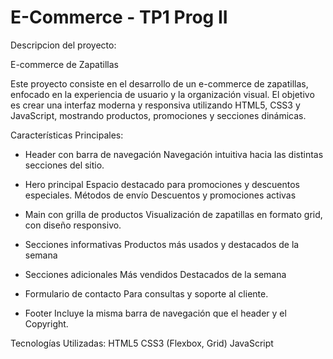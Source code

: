 # E-Commerce - TP1 Prog II

Descripcion del proyecto: 

E-commerce de Zapatillas

Este proyecto consiste en el desarrollo de un e-commerce de zapatillas, enfocado en la experiencia de usuario y la organización visual. El objetivo es crear una interfaz moderna y responsiva utilizando HTML5, CSS3 y JavaScript, mostrando productos, promociones y secciones dinámicas.

Características Principales:

* Header con barra de navegación
Navegación intuitiva hacia las distintas secciones del sitio.

* Hero principal
Espacio destacado para promociones y descuentos especiales.
Métodos de envío
Descuentos y promociones activas

* Main con grilla de productos
Visualización de zapatillas en formato grid, con diseño responsivo.

* Secciones informativas
Productos más usados y destacados de la semana

* Secciones adicionales
Más vendidos
Destacados de la semana

* Formulario de contacto
Para consultas y soporte al cliente.

* Footer
Incluye la misma barra de navegación que el header y el Copyright.

Tecnologías Utilizadas:
HTML5
CSS3 (Flexbox, Grid)
JavaScript
